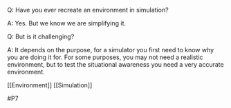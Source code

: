 Q: Have you ever recreate an environment in simulation?

A: Yes. But we know we are simplifying it.

Q: But is it challenging?

A: It depends on the purpose, for a simulator you first need to know why you are doing it for. For some purposes, you may not need a realistic environment, but to test the situational awareness you need a very accurate environment.

[[Environment]]
[[Simulation]]

#P7 
